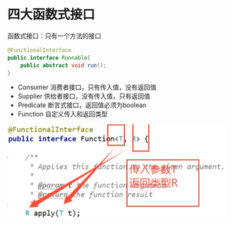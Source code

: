# 四大函数式接口

函数式接口：只有一个方法的接口

```java
@FunctionalInterface
public interface Runnable{
	public abstract void run();
}
```

- Consumer 消费者接口，只有传入值，没有返回值
- Supplier 供给者接口，没有传入值，只有返回值
- Predicate 断言式接口，返回值必须为boolean
- Function 自定义传入和返回类型

![image-20210621174305572](https://raw.githubusercontent.com/pickices/Typora/master/image/20210621174305.png)